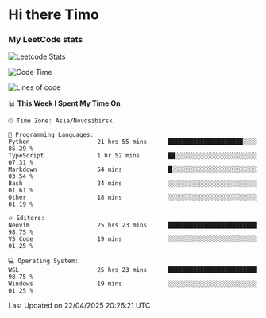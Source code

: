 # Hi there Timo
### My LeetCode stats
[![Leetcode Stats](https://leetcard.jacoblin.cool/przdtl?border=0&radius=20&ext=heatmap&theme=nord)](https://leetcode.com/przdtl)

<!--START_SECTION:waka-->
![Code Time](http://img.shields.io/badge/Code%20Time-787%20hrs%2032%20mins-blue)

![Lines of code](https://img.shields.io/badge/From%20Hello%20World%20I%27ve%20Written-84.0%20thousand%20lines%20of%20code-blue)

📊 **This Week I Spent My Time On** 

```text
🕑︎ Time Zone: Asia/Novosibirsk

💬 Programming Languages: 
Python                   21 hrs 55 mins      █████████████████████░░░░   85.29 % 
TypeScript               1 hr 52 mins        ██░░░░░░░░░░░░░░░░░░░░░░░   07.31 % 
Markdown                 54 mins             █░░░░░░░░░░░░░░░░░░░░░░░░   03.54 % 
Bash                     24 mins             ░░░░░░░░░░░░░░░░░░░░░░░░░   01.61 % 
Other                    18 mins             ░░░░░░░░░░░░░░░░░░░░░░░░░   01.19 % 

🔥 Editors: 
Neovim                   25 hrs 23 mins      █████████████████████████   98.75 % 
VS Code                  19 mins             ░░░░░░░░░░░░░░░░░░░░░░░░░   01.25 % 

💻 Operating System: 
WSL                      25 hrs 23 mins      █████████████████████████   98.75 % 
Windows                  19 mins             ░░░░░░░░░░░░░░░░░░░░░░░░░   01.25 % 
```


 Last Updated on 22/04/2025 20:26:21 UTC
<!--END_SECTION:waka-->
